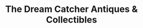 ---
title: "The Dream Catcher Antiques & Collectibles"
url: /ellsworth/the-dream-catcher-antiques-and-collectibles/
shop: antiques
---